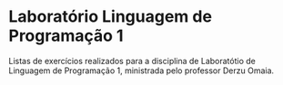 # Laboratório Linguagem de Programação 1
Listas de exercícios realizados para a disciplina de Laboratótio de Linguagem de Programação 1, ministrada pelo professor Derzu Omaia.
